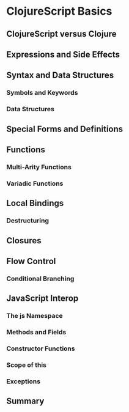 # ClojureScript Basics

## ClojureScript versus Clojure

## Expressions and Side Effects

## Syntax and Data Structures

### Symbols and Keywords

### Data Structures

## Special Forms and Definitions

## Functions

### Multi-Arity Functions

### Variadic Functions

## Local Bindings

### Destructuring

## Closures

## Flow Control

### Conditional Branching

## JavaScript Interop

### The js Namespace

### Methods and Fields

### Constructor Functions

### Scope of this

### Exceptions

## Summary
